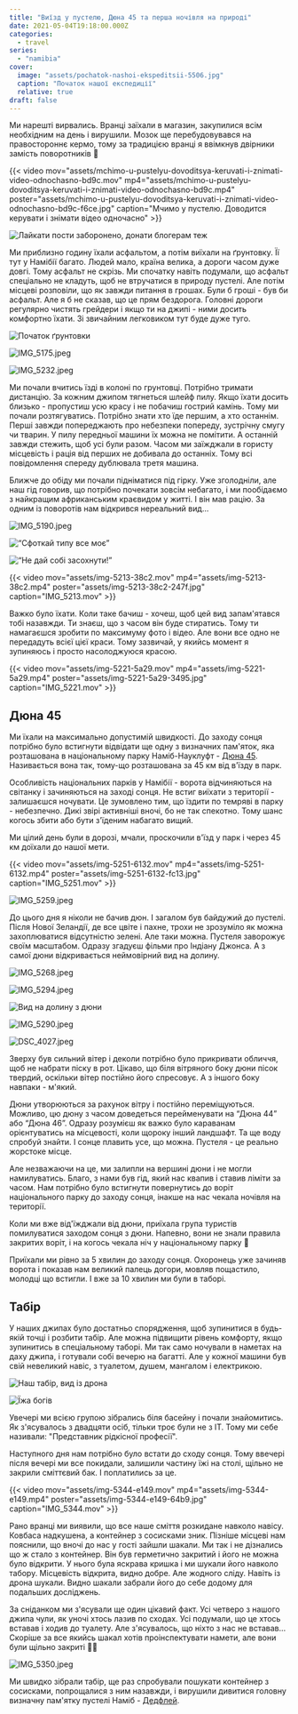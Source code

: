 ```yaml
---
title: "Виїзд у пустелю, Дюна 45 та перша ночівля на природі"
date: 2021-05-04T19:18:00.000Z
categories:
  - travel
series:
  - "namibia"
cover:
  image: "assets/pochatok-nashoi-ekspeditsii-5506.jpg"
  caption: "Початок нашої експедиції"
  relative: true
draft: false
---
```


Ми нарешті вирвались. Вранці заїхали в магазин, закупилися всім необхідним на день і вирушили. Мозок ще перебудовувався на правостороннє кермо, тому за традицією вранці я ввімкнув двірники замість поворотників 🙂

{{< video mov="assets/mchimo-u-pustelyu-dovoditsya-keruvati-i-znimati-video-odnochasno-bd9c.mov" mp4="assets/mchimo-u-pustelyu-dovoditsya-keruvati-i-znimati-video-odnochasno-bd9c.mp4" poster="assets/mchimo-u-pustelyu-dovoditsya-keruvati-i-znimati-video-odnochasno-bd9c-f6ce.jpg" caption="Мчимо у пустелю. Доводится керувати і знімати відео одночасно" >}}

![Лайкати пости заборонено, донати блогерам теж](assets/laikati-posti-zaboroneno-donati-blogeram-tezh-75fc.jpg "Лайкати пости заборонено, донати блогерам теж")

Ми приблизно годину їхали асфальтом, а потім виїхали на ґрунтовку. Її тут у Намібії багато. Людей мало, країна велика, а дороги часом дуже довгі. Тому асфальт не скрізь. Ми спочатку навіть подумали, що асфальт спеціально не кладуть, щоб не втручатися в природу пустелі. Але потім місцеві розповіли, що як завжди питання в грошах. Були б гроші - був би асфальт. Але я б не сказав, що це прям бездорога. Головні дороги регулярно чистять грейдери і якщо ти на джипі - ними досить комфортно їхати. Зі звичайним легковиком тут буде дуже туго.

![Початок ґрунтовки](assets/pochatok-gruntovki-4e7c.jpg "Початок ґрунтовки")

![IMG_5175.jpeg](assets/img-5175-8f22.jpg)

![IMG_5232.jpeg](assets/img-5232-af36.jpg)

Ми почали вчитись їзді в колоні по грунтовці. Потрібно тримати дистанцію. За кожним джипом тягнеться шлейф пилу. Якщо їхати досить близько - пропустиш усю красу і не побачиш гострий камінь. Тому ми почали розтягуватись. Потрібно знати хто їде першим, а хто останнім. Перші завжди попереджають про небезпеки попереду, зустрічну смугу чи тварин. У пилу передньої машини їх можна не помітити. А останній завжди стежить, щоб усі були разом. Часом ми заїжджали в гористу місцевість і рація від перших не добивала до останніх. Тому всі повідомлення спереду дублювала третя машина.

Ближче до обіду ми почали підніматися під гірку. Уже зголодніли, але наш гід говорив, що потрібно почекати зовсім небагато, і ми пообідаємо з найкращим африканським краєвидом у житті. І він мав рацію. За одним із поворотів нам відкрився нереальний вид...

![IMG_5190.jpeg](assets/img-5190-ac65.jpg)

![“Сфоткай типу все моє”](assets/sfotkai-tipu-vse-moie-7ca1.jpg "“Сфоткай типу все моє”")

![“Не дай собі засохнути!”](assets/ne-dai-sobi-zasohnuti-ff7c.jpg "“Не дай собі засохнути!”")

{{< video mov="assets/img-5213-38c2.mov" mp4="assets/img-5213-38c2.mp4" poster="assets/img-5213-38c2-247f.jpg" caption="IMG_5213.mov" >}}

Важко було їхати. Коли таке бачиш - хочеш, щоб цей вид запам'ятався тобі назавжди. Ти знаєш, що з часом він буде стиратись. Тому ти намагаєшся зробити по максимуму фото і відео. Але вони все одно не передадуть всієї цієї краси. Тому зазвичай, у якийсь момент я зупиняюсь і просто насолоджуюся красою.

{{< video mov="assets/img-5221-5a29.mov" mp4="assets/img-5221-5a29.mp4" poster="assets/img-5221-5a29-3495.jpg" caption="IMG_5221.mov" >}}

## Дюна 45

Ми їхали на максимально допустимій швидкості. До заходу сонця потрібно було встигнути відвідати ще одну з визначних пам'яток, яка розташована в національному парку Наміб-Науклуфт - [Дюна 45](https://goo.gl/maps/SYrBhLwKiKF5NqFV9). Називається вона так, тому-що розташована за 45 км від в'їзду в парк.

Особливість національних парків у Намібії - ворота відчиняються на світанку і зачиняються на заході сонця. Не встиг виїхати з території - залишаєшся ночувати. Це зумовлено тим, що їздити по темряві в парку - небезпечно. Дикі звірі активніші вночі, бо не так спекотно. Тому шанс когось збити або бути з'їденим набагато вищий.

Ми цілий день були в дорозі, мчали, проскочили в'їзд у парк і через 45 км доїхали до нашої мети.

{{< video mov="assets/img-5251-6132.mov" mp4="assets/img-5251-6132.mp4" poster="assets/img-5251-6132-fc13.jpg" caption="IMG_5251.mov" >}}

![IMG_5259.jpeg](assets/img-5259-eea9.jpg)

До цього дня я ніколи не бачив дюн. І загалом був байдужий до пустелі. Після Нової Зеландії, де все цвіте і пахне, трохи не зрозуміло як можна захоплюватися відсутністю зелені. Але таки можна. Пустеля заворожує своїм масштабом. Одразу згадуєш фільми про Індіану Джонса. А з самої дюни відкривається неймовірний вид на долину.

![IMG_5268.jpeg](assets/img-5268-4794.jpg)

![IMG_5294.jpeg](assets/img-5294-dc1f.jpg)

![Вид на долину з дюни](assets/vid-na-dolinu-z-dyuni-9d9d.jpg "Вид на долину з дюни")

![IMG_5290.jpeg](assets/img-5290-b041.jpg)

![DSC_4027.jpeg](assets/dsc-4027-db3f.jpg)

Зверху був сильний вітер і деколи потрібно було прикривати обличчя, щоб не набрати піску в рот. Цікаво, що біля вітряного боку дюни пісок твердий, оскільки вітер постійно його спресовує. А з іншого боку навпаки - м'який.

Дюни утворюються за рахунок вітру і постійно переміщуються. Можливо, цю дюну з часом доведеться перейменувати на “Дюна 44” або “Дюна 46”. Одразу розумієш як важко було караванам орієнтуватись на місцевості, коли щороку інший ландшафт. Та ще воду спробуй знайти. І сонце плавить усе, що можна. Пустеля - це реально жорстоке місце.

Але незважаючи на це, ми залипли на вершині дюни і не могли намилуватись. Благо, з нами був гід, який нас квапив і ставив ліміти за часом. Нам потрібно було встигнути повернутись до воріт національного парку до заходу сонця, інакше на нас чекала ночівля на території.

Коли ми вже від'їжджали від дюни, приїхала група туристів помилуватися заходом сонця з дюни. Напевно, вони не знали правила закритих воріт, і на когось чекала ніч у національному парку 🙂

Приїхали ми рівно за 5 хвилин до заходу сонця. Охоронець уже зачиняв ворота і показав нам великий палець догори, мовляв пощастило, молодці що встигли. І вже за 10 хвилин ми були в таборі.

## Табір

У наших джипах було достатньо спорядження, щоб зупинитися в будь-якій точці і розбити табір. Але можна підвищити рівень комфорту, якщо зупинитись в спеціальному таборі. Ми так само ночували в наметах на даху джипа, і готували собі вечерю на багатті. Але у кожної машини був свій невеликий навіс, з туалетом, душем, мангалом і електрикою.

![Наш табір, вид із дрона](assets/nash-tabir-vid-iz-drona-68eb.jpg "Наш табір, вид із дрона")

![Їжа богів](assets/yizha-bogiv-5c03.jpg "Їжа богів")

Увечері ми всією групою зібрались біля басейну і почали знайомитись. Як з'ясувалось з двадцяти осіб, тільки троє були не з IT. Тому ми себе називали: "Представник рідкісної професії".

Наступного дня нам потрібно було встати до сходу сонця. Тому ввечері після вечері ми все покидали, залишили частину їжі на столі, щільно не закрили сміттєвий бак. І поплатились за це.

{{< video mov="assets/img-5344-e149.mov" mp4="assets/img-5344-e149.mp4" poster="assets/img-5344-e149-64b9.jpg" caption="IMG_5344.mov" >}}

Рано вранці ми виявили, що все наше сміття розкидане навколо навісу. Ковбаса надкушена, а контейнер з сосисками зник. Пізніше місцеві нам пояснили, що вночі до нас у гості зайшли шакали. Ми так і не дізнались що ж стало з контейнер. Він був герметично закритий і його не можна було відкрити. У нього була яскрава кришка і ми шукали його навколо табору. Місцевість відкрита, видно добре. Але жодного сліду. Навіть із дрона шукали. Видно шакали забрали його до себе додому для подальших досліджень.

За сніданком ми з'ясували ще один цікавий факт. Усі четверо з нашого джипа чули, як уночі хтось лазив по сходах. Усі подумали, що це хтось вставав і ходив до туалету. Але з'ясувалось, що ніхто з нас не вставав... Скоріше за все якийсь шакал хотів проінспектувати намети, але вони були щільно закриті 🤷‍♂️

![IMG_5350.jpeg](assets/img-5350-9e55.jpg)

Ми швидко зібрали табір, ще раз спробували пошукати контейнер з сосисками, попрощалися з ним назавжди, і вирушили дивитися головну визначну пам'ятку пустелі Наміб - [Дедфлей](/posts/dedflei-ta-doroga-v-svakopmund).
